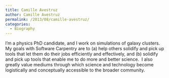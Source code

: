 ```yaml
---
title: Camille Avestruz
author: Camille Avestruz
permalink: /2013/08/camille-avestruz/
categories:
  - Biography
---
```

I&#8217;m a physics PhD candidate, and I work on simulations of galaxy clusters.  My goals with Software Carpentry are to (a) help others solidify and pick up tools that let them do their jobs efficiently and effectively, and (b) solidify and pick up tools that enable me to do more and better science.  I also greatly value mediums through which science and technology become logistically and conceptually accessible to the broader community.
